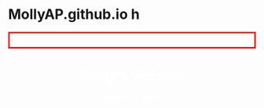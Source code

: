 # MollyAP.github.io h
 <div style="position:absolute;top:0;bottom:0;left:0; background:url(https://i.imgur.com/SrJI4iL.png) fixed center;background-size:cover;width:100%;z-index:-1;" alt="DESCRIBE IMG"> </div>
<html>
<head>
<style>
.center {
  text-align: center;
  color: white;
}
</style>
</head>
<body>

<p style="border-width:3px; border-style:solid; border-color:#FF0000; padding: 1em;"><h1 class="center">Molly's website</h1>
<p class="center">Agrowth mindset is.</p></p>

</body>
</html>

